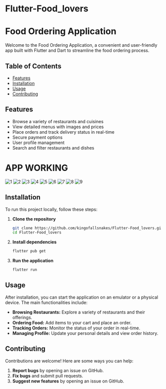 ﻿# Flutter-Food_lovers


# Food Ordering Application

Welcome to the Food Ordering Application, a convenient and user-friendly app built with Flutter and Dart to streamline the food ordering process.

## Table of Contents

- [Features](#features)
- [Installation](#installation)
- [Usage](#usage)
- [Contributing](#contributing)

## Features

- Browse a variety of restaurants and cuisines
- View detailed menus with images and prices
- Place orders and track delivery status in real-time
- Secure payment options
- User profile management
- Search and filter restaurants and dishes

# APP WORKING

![1](https://github.com/kingofallsnakes/Flutter-Food_lovers/assets/153209531/4147124c-bc71-4ad7-90ae-8bd8be11e4be)
![2](https://github.com/kingofallsnakes/Flutter-Food_lovers/assets/153209531/58ccb02d-dc4e-46fc-a12b-8b39da0f3e03)
![3](https://github.com/kingofallsnakes/Flutter-Food_lovers/assets/153209531/a4ea2cbe-43e4-4e3a-8b3b-2b0274c4594f)
![4](https://github.com/kingofallsnakes/Flutter-Food_lovers/assets/153209531/3a62ec72-fea9-4ec5-a77f-14f01d6aa7f0)
![5](https://github.com/kingofallsnakes/Flutter-Food_lovers/assets/153209531/7e9b4508-7119-41a2-8e44-ce5650b90be8)
![6](https://github.com/kingofallsnakes/Flutter-Food_lovers/assets/153209531/07f94575-cb6e-4a04-8aa7-0505e049c8cc)
![7](https://github.com/kingofallsnakes/Flutter-Food_lovers/assets/153209531/edece10d-3079-4121-b4bd-6aea19728d37)
![8](https://github.com/kingofallsnakes/Flutter-Food_lovers/assets/153209531/eb2a727b-111d-48db-8a5f-f51241f2bebf)
![9](https://github.com/kingofallsnakes/Flutter-Food_lovers/assets/153209531/b35bacd2-5b9b-4f1e-831d-884e6c23dc22)


## Installation

To run this project locally, follow these steps:

1. **Clone the repository**
   ```bash
   git clone https://github.com/kingofallsnakes/Flutter-Food_lovers.git
   cd Flutter-Food_lovers
   ```

2. **Install dependencies**
   ```bash
   flutter pub get
   ```

3. **Run the application**
   ```bash
   flutter run
   ```

## Usage

After installation, you can start the application on an emulator or a physical device. The main functionalities include:

- **Browsing Restaurants:** Explore a variety of restaurants and their offerings.
- **Ordering Food:** Add items to your cart and place an order.
- **Tracking Orders:** Monitor the status of your order in real-time.
- **Managing Profile:** Update your personal details and view order history.

## Contributing

Contributions are welcome! Here are some ways you can help:

1. **Report bugs** by opening an issue on GitHub.
2. **Fix bugs** and submit pull requests.
3. **Suggest new features** by opening an issue on GitHub.


